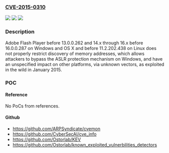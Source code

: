 ### [CVE-2015-0310](https://cve.mitre.org/cgi-bin/cvename.cgi?name=CVE-2015-0310)
![](https://img.shields.io/static/v1?label=Product&message=n%2Fa&color=blue)
![](https://img.shields.io/static/v1?label=Version&message=n%2Fa&color=blue)
![](https://img.shields.io/static/v1?label=Vulnerability&message=n%2Fa&color=brighgreen)

### Description

Adobe Flash Player before 13.0.0.262 and 14.x through 16.x before 16.0.0.287 on Windows and OS X and before 11.2.202.438 on Linux does not properly restrict discovery of memory addresses, which allows attackers to bypass the ASLR protection mechanism on Windows, and have an unspecified impact on other platforms, via unknown vectors, as exploited in the wild in January 2015.

### POC

#### Reference
No PoCs from references.

#### Github
- https://github.com/ARPSyndicate/cvemon
- https://github.com/CyberSecAI/cve_info
- https://github.com/Ostorlab/KEV
- https://github.com/Ostorlab/known_exploited_vulnerbilities_detectors

